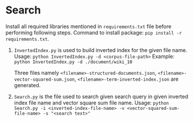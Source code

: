 # Search
Install all required libraries mentioned in `requirements.txt` file before performing following steps.
Command to install package: `pip install -r requirements.txt`.
 
1. `InvertedIndex.py` is used to build inverted index for the given file name.   
    Usage: `python InvertedIndex.py -d <corpus-file-path>`
    Example: `python InvertedIndex.py -d ./document/wiki_10`
    
    Three files namely `<filename>-structured-documents.json`, `<filename>-vector-squared-sum.json`, `<filename>-term-inverted-index.json` are generated. 
    
2. `Search.py` is the file used to search given search query in given inverted index file name and vector square sum file name.
    Usage: `python Search.py -i <inverted-index-file-name> -v <vector-squared-sum-file-name> -s "<search text>"`
